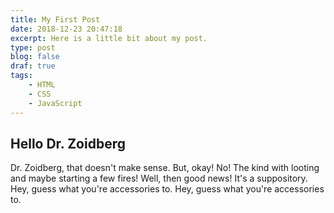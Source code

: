 ```yaml
---
title: My First Post
date: 2018-12-23 20:47:18
excerpt: Here is a little bit about my post.
type: post
blog: false
draf: true
tags:
    - HTML
    - CSS
    - JavaScript
---
```


## Hello Dr. Zoidberg

Dr. Zoidberg, that doesn't make sense. But, okay! No! The kind with looting and maybe starting a few fires! Well, then good news! It's a suppository. Hey, guess what you're accessories to. Hey, guess what you're accessories to.
